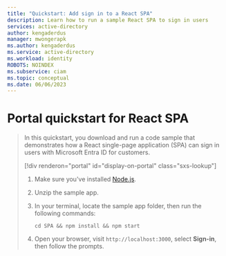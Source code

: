 ```yaml
---
title: "Quickstart: Add sign in to a React SPA"
description: Learn how to run a sample React SPA to sign in users
services: active-directory
author: kengaderdus
manager: mwongerapk
ms.author: kengaderdus
ms.service: active-directory
ms.workload: identity
ROBOTS: NOINDEX
ms.subservice: ciam
ms.topic: conceptual
ms.date: 06/06/2023
---
```


# Portal quickstart for React SPA

> In this quickstart, you download and run a code sample that demonstrates how a React single-page application (SPA) can sign in users with Microsoft Entra ID for customers.
>
> [!div renderon="portal" id="display-on-portal" class="sxs-lookup"]
> 1. Make sure you've installed [Node.js](https://nodejs.org/en/download/).
>
> 1. Unzip the sample app.
>
> 1. In your terminal, locate the sample app folder, then run the following commands:
>
>     ```console
>     cd SPA && npm install && npm start
>     ```
>  
> 1. Open your browser, visit `http://localhost:3000`, select **Sign-in**, then follow the prompts.
>
